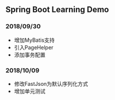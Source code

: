 ## Spring Boot Learning Demo

### 2018/09/30
- 增加MyBatis支持
- 引入PageHelper
- 添加事务配置

### 2018/10/09
- 修改FastJson为默认序列化方式
- 增加单元测试
